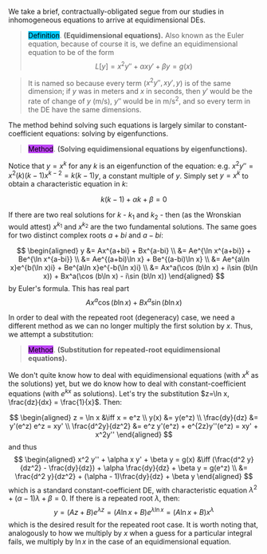 We take a brief, contractually-obligated segue from our studies in inhomogeneous equations to arrive at equidimensional DEs.

> <span style="background-color: #03cafc; color: black;">Definition</span>. **(Equidimensional equations).** Also known as the Euler equation, because of course it is, we define an equidimensional equation to be of the form
$$
        L[y] = x^2y'' + \alpha xy' + \beta y = g(x)
$$

> It is named so because every term ($x^2y'', xy', y$) is of the same dimension; if $y$ was in meters and $x$ in seconds, then $y'$ would be the rate of change of $y$ (m/s), $y''$ would be in m/s$^2$, and so every term in the DE have the same dimensions.

The method behind solving such equations is largely similar to constant-coefficient equations: solving by eigenfunctions.

> <span style="background-color: #bc42f5; color: black;">Method</span>. **(Solving equidimensional equations by eigenfunctions).**

Notice that $y=x^k$ for any $k$ is an eigenfunction of the equation: e.g. $x^2y'' = x^2(k)(k-1)x^{k-2} = k(k-1)y$, a constant multiple of $y$. Simply set $y = x^k$ to obtain a characteristic equation in $k$:

$$
 k(k-1) + \alpha k + \beta = 0
$$

If there are two real solutions for $k$ - $k_1$ and $k_2$ - then (as the Wronskian would attest) $x^{k_1}$ and $x^{k_2}$ are the two fundamental solutions. The same goes for two distinct complex roots $a+bi$ and $a-bi$:

$$
\begin{aligned}
y &= Ax^{a+bi} + Bx^{a-bi} \\
&= Ae^{\ln x^{a+bi}} + Be^{\ln x^{a-bi}}  \\
&= Ae^{(a+bi)\ln x} + Be^{(a-bi)\ln x} \\
&= Ae^{a\ln x}e^{b(\ln x)i} + Be^{a\ln x}e^{-b(\ln x)i} \\
&= Ax^a(\cos (b\ln x) + i\sin (b\ln x)) + Bx^a(\cos (b\ln x) - i\sin (b\ln x))
\end{aligned}
$$
by Euler's formula. This has real part
$$
Ax^a\cos (b\ln x) + Bx^a\sin (b \ln x)
$$

In order to deal with the repeated root (degeneracy) case, we need a different method as we can no longer multiply the first solution by $x$. Thus, we attempt a substitution:

> <span style="background-color: #bc42f5; color: black;">Method</span>. **(Substitution for repeated-root equidimensional equations).**

We don't quite know how to deal with equidimensional equations (with $x^k$ as the solutions) yet, but we do know how to deal with constant-coefficient equations (with $e^{kx}$ as solutions). Let's try the substitution $z=\ln x, \frac{dz}{dx} = \frac{1}{x}$. Then:

$$
\begin{aligned}
    z = \ln x &\iff x = e^z \\
    y(x) &= y(e^z) \\
    \frac{dy}{dz} &= y'(e^z) e^z = xy' \\
    \frac{d^2y}{dz^2} &= e^z y'(e^z) + e^{2z}y''(e^z) = xy' + x^2y''
\end{aligned}
$$
and thus 
$$
\begin{aligned}
    x^2 y'' + \alpha x y' + \beta y = g(x) &\iff (\frac{d^2 y}{dz^2} - \frac{dy}{dz}) + \alpha \frac{dy}{dz} + \beta y = g(e^z) \\
    &= \frac{d^2 y}{dz^2} + (\alpha - 1)\frac{dy}{dz} + \beta y 
\end{aligned}
$$
which is a standard constant-coefficient DE, with characteristic equation $\lambda^2 + (\alpha-1)\lambda + \beta=0$. If there is a repeated root $\lambda$, then:
$$
y = (Az+B)e^{\lambda z} = (A\ln x + B)e^{\lambda \ln x} = (A\ln x + B)x^{\lambda}
$$
which is the desired result for the repeated root case. It is worth noting that, analogously to how we multiply by $x$ when a guess for a particular integral fails, we multiply by $\ln x$ in the case of an equidimensional equation.
